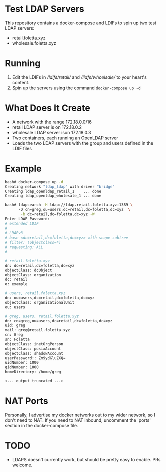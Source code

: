 # Test LDAP Servers

This repository contains a docker-compose and LDIFs to spin up two test LDAP servers:

- retail.foletta.xyz
- wholesale.foletta.xyz

# Running

1. Edit the LDIFs in */ldifs/retail/* and */lidfs/whoelsale/* to your heart's content.
1. Spin up the servers using the command `docker-compose up -d`

# What Does It Create

- A network with the range 172.18.0.0/16
 - retail LDAP server is on 172.18.0.2
 - wholesale LDAP server ison 172.18.0.3
- Two containers, each running an OpenLDAP server
- Loads the two LDAP servers with the group and users defined in the LDIF files

# Example

```sh
bash# docker-compose up -d
Creating network "ldap_ldap" with driver "bridge"
Creating ldap_openldap_retail_1    ... done
Creating ldap_openldap_wholesale_1 ... done

bash# ldapsearch -H ldap://ldap.retail.foletta.xyz:1389 \    
      -D cn=greg,ou=users,dc=retail,dc=foletta,dc=xyz  \
       -b dc=retail,dc=foletta,dc=xyz -W
Enter LDAP Password: 
# extended LDIF
#
# LDAPv3
# base <dc=retail,dc=foletta,dc=xyz> with scope subtree
# filter: (objectclass=*)
# requesting: ALL
#

# retail.foletta.xyz
dn: dc=retail,dc=foletta,dc=xyz
objectClass: dcObject
objectClass: organization
dc: retail
o: example

# users, retail.foletta.xyz
dn: ou=users,dc=retail,dc=foletta,dc=xyz
objectClass: organizationalUnit
ou: users

# greg, users, retail.foletta.xyz
dn: cn=greg,ou=users,dc=retail,dc=foletta,dc=xyz
uid: greg
mail: greg@retail.foletta.xyz
cn: Greg
sn: Foletta
objectClass: inetOrgPerson
objectClass: posixAccount
objectClass: shadowAccount
userPassword:: Zm9ydGluZXQ=
uidNumber: 1000
gidNumber: 1000
homeDirectory: /home/greg

<... output truncated ...>
```

# NAT Ports

Personally, I advertise my docker networks out to my wider network, so I don't need to NAT. If you need to NAT inbound, uncomment the 'ports' section in the docker-compose file.

# TODO

- LDAPS doesn't currently work, but should be pretty easy to enable. PRs welcome.
